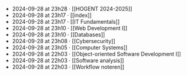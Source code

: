 - 2024-09-28 at 23h28 · [[HOGENT 2024-2025]]
- 2024-09-28 at 23h17 · [[index]]
- 2024-09-28 at 23h17 · [[IT Fundamentals]]
- 2024-09-28 at 23h10 · [[Web Development I]]
- 2024-09-28 at 23h10 · [[Databases]]
- 2024-09-28 at 23h08 · [[Cybersecurity]]
- 2024-09-28 at 23h05 · [[Computer Systems]]
- 2024-09-28 at 22h03 · [[Object-oriented Software Development I]]
- 2024-09-28 at 22h03 · [[Software analysis]]
- 2024-09-28 at 22h03 · [[Workflow noteren]]
